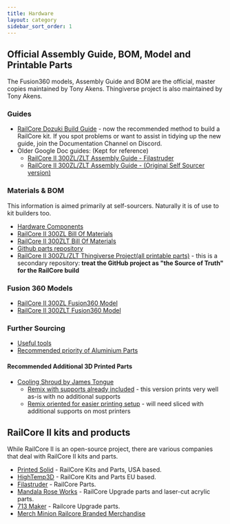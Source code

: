 ```yaml
---
title: Hardware
layout: category
sidebar_sort_order: 1
---
```


## Official Assembly Guide, BOM, Model and Printable Parts 

The Fusion360 models, Assembly Guide and BOM are the official, master copies maintained by Tony Akens. Thingiverse project is also maintained by Tony Akens.

### Guides
 * [RailCore Dozuki Build Guide](https://railcore.dozuki.com/c/RailCore_II) -  now the recommended method to build a RailCore kit. If you spot problems or want to assist in tidying up the new guide, join the Documentation Channel on Discord.
 * Older Google Doc guides: (Kept for reference)  
   * [RailCore II 300ZL/ZLT Assembly Guide - Filastruder](https://railcore.page.link/fskit) 
   * [RailCore II 300ZL/ZLT Assembly Guide - (Original Self Sourcer version)](https://railcore.page.link/guide)
   
### Materials & BOM
This information is aimed primarily at self-sourcers. Naturally it is of use to kit builders too.
   * [Hardware Components](./hardware_components.md)
   * [RailCore II 300ZL Bill Of Materials](https://railcore.page.link/zlbom)
   * [RailCore II 300ZLT Bill Of Materials](https://railcore.page.link/zltbom)
   * [Github parts repository](https://github.com/railcore/parts)  
   * [RailCore II 300ZL/ZLT Thingiverse Project(all printable parts)](https://www.thingiverse.com/thing:2407174) - this is a secondary repository: **treat the GitHub project as "the Source of Truth" for the RailCore build**
   
### Fusion 360 Models
   * [RailCore II 300ZL Fusion360 Model](https://railcore.page.link/zlmodel)
   * [RailCore II 300ZLT Fusion360 Model](https://railcore.page.link/zltmodel)
   
### Further Sourcing
* [Useful tools](./usefultools.md)
* [Recommended priority of Aluminium Parts](./recommended_priority_of_aluminium_parts.md)

#### Recommended Additional 3D Printed Parts
 * [Cooling Shroud by James Tongue](https://www.thingiverse.com/thing:3367622)
   * [Remix with supports already included](https://github.com/railcore/parts/blob/master/Other%20Printed%20Parts/Cooling%20Shroud/Duct_Printed_Carriage_Supports.stl) - this version prints very well as-is with no additional supports
   * [Remix oriented for easier printing setup](https://www.thingiverse.com/thing:3461781) - will need sliced with additional supports on most printers
   
## RailCore II kits and products
While RailCore II is an open-source project, there are various companies that deal with RailCore II kits and parts.

* [Printed Solid](https://printedsolid.com/) - RailCore Kits and Parts, USA based.
* [HighTemp3D](https://www.HighTemp3D.com/) - RailCore Kits and Parts EU based.
* [Filastruder](https://www.filastruder.com/collections/railcore) - RailCore Parts.
* [Mandala Rose Works](http://www.mandalaroseworks.com/) - RailCore Upgrade parts and laser-cut acrylic parts.
* [713 Maker](https://713maker.com/railcore) - Railcore Upgrade parts.
* [Merch Minion Railcore Branded Merchandise](http://kninedhp.merchminion.com/)
